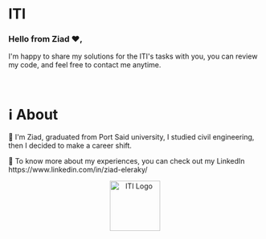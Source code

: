 # ITI      
                            
<h3>Hello from Ziad ❤️,</h3>   
             
I'm happy to share my solutions for the ITI's tasks with you, you can review my code, and feel free to contact me anytime.
     
<br>
  
<h1>ℹ️ About</h1>
<p>📌 I'm Ziad, graduated from Port Said university, I studied civil engineering, then I decided to make a career shift.</p>
<p>📌 To know more about my experiences, you can check out my LinkedIn https://www.linkedin.com/in/ziad-eleraky/</p>
 

<div align="center"><img src="https://www.iti.gov.eg/assets/images/iti-logo.png" alt="ITI Logo" width="100" /></div>
